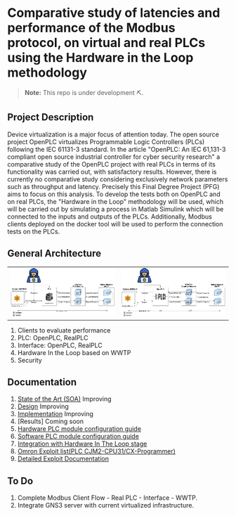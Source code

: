 # Comparative study of latencies and performance of the Modbus protocol, on virtual and real PLCs using the Hardware in the Loop methodology

> **Note:** This repo is under development ⛏.

## Project Description

Device virtualization is a major focus of attention today. The open source project OpenPLC virtualizes Programmable Logic Controllers (PLCs) following the IEC 61131-3 standard. In the article "OpenPLC: An IEC 61,131-3 compliant open source industrial controller for cyber security research" a comparative study of the OpenPLC project with real PLCs in terms of its functionality was carried out, with satisfactory results. However, there is currently no comparative study considering exclusively network parameters such as throughput and latency. Precisely this Final Degree Project (PFG) aims to focus on this analysis. To develop the tests both on OpenPLC and on real PLCs, the "Hardware in the Loop" methodology will be used, which will be carried out by simulating a process in Matlab Simulink which will be connected to the inputs and outputs of the PLCs. Additionally, Modbus clients deployed on the docker tool will be used to perform the connection tests on the PLCs.

## General Architecture

|   |   |
|---|---|
|![](./documentation/media/RealPLC_WWTP_Attacker_2024.08.02.png) | ![](./documentation/media/OpenPLC_WWTP_Attacker_2024.08.02.png) |

1. Clients to evaluate performance
2. PLC: OpenPLC, RealPLC
3. Interface: OpenPLC, RealPLC
4. Hardware In the Loop based on WWTP
5. Security

## Documentation

1. [State of the Art (SOA)](https://docs.google.com/document/d/15xwSIb0y4NIzIaMRUIs0t0eJ-V2CuZkw/edit?usp=sharing&ouid=112081455839953688829&rtpof=true&sd=true)                        Improving
2. [Design](https://docs.google.com/document/d/16R5RU5ItskVm6NDPMELxj9diJbljJUccMOeNoo6CXrY/edit?usp=sharing)                       Improving
3. [Implementation](https://docs.google.com/document/d/10oSrLKRrvdAGgbvsW2g0rURjR7ssxkvX5nWHqeNMi0o/edit?usp=sharing)                       Improving
4. [Results]                    Coming soon
5. [Hardware PLC module configuration guide](https://docs.google.com/document/d/1xB3YLqI5UiYcW1s1Sb0ApSWaoBoxyXvQtbazRlI4LEY/edit?usp=sharing)
6. [Software PLC module configuration guide](./real_plc/Como_Conectar_a_CX.pdf)
7. [Integration with Hardware In The Loop stage](./hwintheloop/Resumen_del_Proyecto_Hardware_in_the_Loop.pdf)
8. [Omron Exploit list(PLC CJM2-CPU31/CX-Programmer)](./exploits/Exploits.md)
9. [Detailed Exploit Documentation](./exploits/Documentacion_exploits.pdf)

## To Do

1. Complete Modbus Client Flow - Real PLC - Interface - WWTP.
2. Integrate GNS3 server with current virtualized infrastructure.
